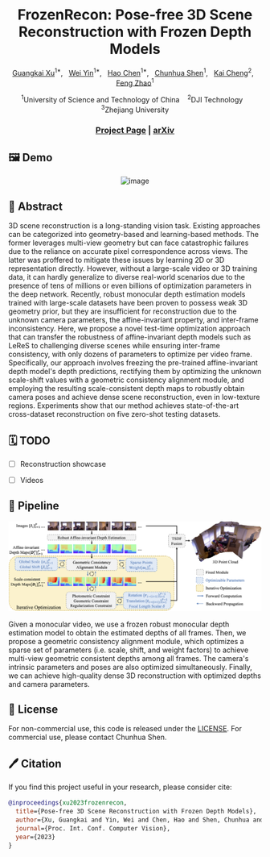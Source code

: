 <div align="center">

<h1>FrozenRecon: Pose-free 3D Scene Reconstruction with Frozen Depth Models </h1>

[Guangkai Xu](https://github.com/guangkaixu/)<sup>1*</sup>, &nbsp; 
[Wei Yin](https://yvanyin.net/)<sup>1*</sup>, &nbsp; 
[Hao Chen](https://stan-haochen.github.io/)<sup>1*</sup>, &nbsp;
[Chunhua Shen](https://cshen.github.io/)<sup>1</sup>, &nbsp;
[Kai Cheng](https://cklibra.github.io/)<sup>2</sup>, &nbsp;
[Feng Zhao](https://scholar.google.co.uk/citations?user=r6CvuOUAAAAJ&hl=en/)<sup>1</sup>

<sup>1</sup>University of Science and Technology of China &nbsp;&nbsp; 
<sup>2</sup>DJI Technology &nbsp;&nbsp; 
<sup>3</sup>Zhejiang University

### [Project Page](https://aim-uofa.github.io/FrozenRecon/) | [arXiv](https://arxiv.org/abs/2308.05733)


</div>

## 🖼️ Demo
<div align="center">
<img width="800" alt="image" src="figs/frozenrecon-demo.png">
</div>

## 📖 Abstract

3D scene reconstruction is a long-standing vision task. Existing approaches can be categorized into geometry-based and learning-based methods. The former leverages multi-view geometry but can face catastrophic failures due to the reliance on accurate pixel correspondence across views. The latter was proffered to mitigate these issues by learning 2D or 3D representation directly. However, without a large-scale video or 3D training data, it can hardly generalize to diverse real-world scenarios due to the presence of tens of millions or even billions of optimization parameters in the deep network. Recently, robust monocular depth estimation models trained with large-scale datasets have been proven to possess weak 3D geometry prior, but they are insufficient for reconstruction due to the unknown camera parameters, the affine-invariant property, and inter-frame inconsistency. Here, we propose a novel test-time optimization approach that can transfer the robustness of affine-invariant depth models such as LeReS to challenging diverse scenes while ensuring inter-frame consistency, with only dozens of parameters to optimize per video frame. Specifically, our approach involves freezing the pre-trained affine-invariant depth model's depth predictions, rectifying them by optimizing the unknown scale-shift values with a geometric consistency alignment module, and employing the resulting scale-consistent depth maps to robustly obtain camera poses and achieve dense scene reconstruction, even in low-texture regions. Experiments show that our method achieves state-of-the-art cross-dataset reconstruction on five zero-shot testing datasets.


## 🗓️ TODO
- [ ] Reconstruction showcase
- [ ] Videos


## 🚀 Pipeline

<div align="center">
<img width="800" alt="image" src="figs/frozenrecon-pipeline.png">
</div>

Given a monocular video, we use a frozen robust monocular depth estimation model to obtain the estimated depths of all frames. Then, we propose a geometric consistency alignment module, which optimizes a sparse set of parameters (i.e. scale, shift, and weight factors) to achieve multi-view geometric consistent depths among all frames. The camera's intrinsic parameters and poses are also optimized simultaneously. Finally, we can achieve high-quality dense 3D reconstruction with optimized depths and camera parameters.


## 🎫 License

For non-commercial use, this code is released under the [LICENSE](LICENSE).
For commercial use, please contact Chunhua Shen.

## 🖊️ Citation


If you find this project useful in your research, please consider cite:


```BibTeX
@inproceedings{xu2023frozenrecon,
  title={Pose-free 3D Scene Reconstruction with Frozen Depth Models},
  author={Xu, Guangkai and Yin, Wei and Chen, Hao and Shen, Chunhua and Cheng, Kai and Zhao, Feng},
  journal={Proc. Int. Conf. Computer Vision},
  year={2023}
}
```
